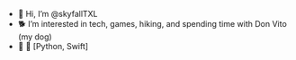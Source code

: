 - 👋 Hi, I’m @skyfallTXL
- 🐕 I’m interested in tech, games, hiking, and spending time with Don Vito (my dog)
- 🐍 🦜 [Python, Swift]


<!---
skyfallTXL/skyfallTXL is a ✨ special ✨ repository because its `README.md` (this file) appears on your GitHub profile.
You can click the Preview link to take a look at your changes.
--->
